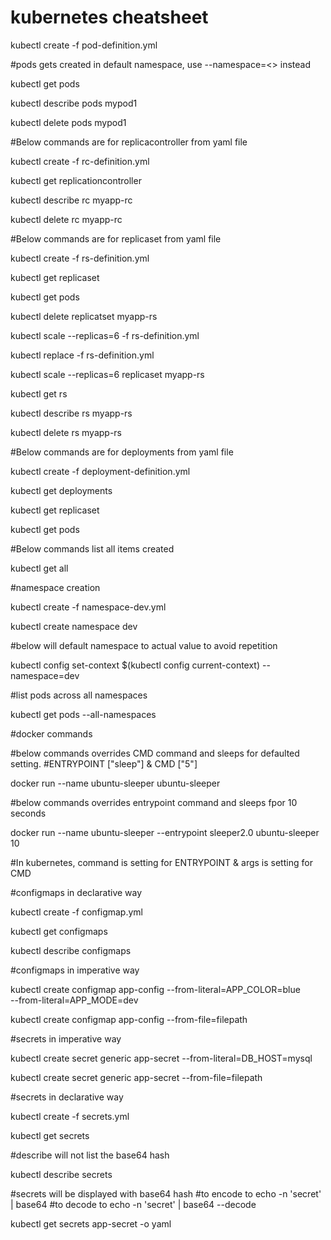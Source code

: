 # kubernetes cheatsheet

kubectl create -f pod-definition.yml

#pods gets created in default namespace, use --namespace=<> instead

kubectl get pods

kubectl describe pods mypod1

kubectl delete pods mypod1

#Below commands are for replicacontroller from yaml file

kubectl create -f rc-definition.yml

kubectl get replicationcontroller

kubectl describe rc myapp-rc

kubectl delete rc myapp-rc

#Below commands are for replicaset from yaml file

kubectl create -f rs-definition.yml

kubectl get replicaset

kubectl get pods

kubectl delete replicatset myapp-rs

kubectl scale --replicas=6 -f rs-definition.yml

kubectl replace -f rs-definition.yml

kubectl scale --replicas=6 replicaset myapp-rs

kubectl get rs

kubectl describe rs myapp-rs

kubectl delete rs myapp-rs

#Below commands are for deployments from yaml file

kubectl create -f deployment-definition.yml

kubectl get deployments

kubectl get replicaset

kubectl get pods

#Below commands list all items created

kubectl get all

#namespace creation

kubectl create -f namespace-dev.yml

kubectl create namespace dev

#below will default namespace to actual value to avoid repetition

kubectl config set-context $(kubectl config current-context) --namespace=dev

#list pods across all namespaces

kubectl get pods --all-namespaces

#docker commands

#below commands overrides CMD command and sleeps for defaulted setting.
#ENTRYPOINT ["sleep"]  & CMD ["5"]

docker run --name ubuntu-sleeper ubuntu-sleeper

#below commands overrides entrypoint command and sleeps fpor 10 seconds

docker run  --name ubuntu-sleeper --entrypoint sleeper2.0  ubuntu-sleeper 10

#In kubernetes, command is setting for ENTRYPOINT & args is setting for CMD

#configmaps in declarative way

kubectl create -f configmap.yml

kubectl get configmaps

kubectl describe configmaps

#configmaps in imperative way

kubectl create configmap app-config --from-literal=APP_COLOR=blue \
                                    --from-literal=APP_MODE=dev

kubectl create configmap app-config --from-file=filepath

#secrets in imperative way

kubectl create secret generic app-secret --from-literal=DB_HOST=mysql

kubectl create secret generic app-secret --from-file=filepath

#secrets in declarative way

kubectl create -f secrets.yml

kubectl get secrets

#describe will not list the base64 hash

kubectl describe secrets

#secrets will be displayed with base64 hash
#to encode to echo -n 'secret' | base64
#to decode to echo -n 'secret' | base64 --decode

kubectl get secrets app-secret -o yaml


